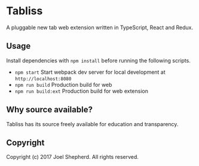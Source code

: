 # Tabliss

A pluggable new tab web extension written in TypeScript, React and Redux.

## Usage

Install dependencies with `npm install` before running the following scripts.

- `npm start` Start webpack dev server for local development at `http://localhost:8080`
- `npm run build` Production build for web
- `npm run build:ext` Production build for web extension

## Why source available?

Tabliss has its source freely available for education and transparency.

## Copyright

Copyright (c) 2017 Joel Shepherd. All rights reserved.
